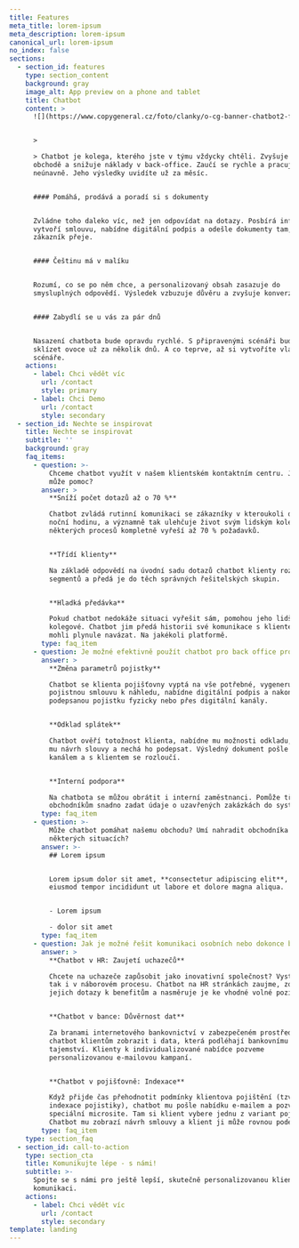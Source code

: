 ```yaml
---
title: Features
meta_title: lorem-ipsum
meta_description: lorem-ipsum
canonical_url: lorem-ipsum
no_index: false
sections:
  - section_id: features
    type: section_content
    background: gray
    image_alt: App preview on a phone and tablet
    title: Chatbot
    content: >
      ![](https://www.copygeneral.cz/foto/clanky/o-cg-banner-chatbot2-fin.jpg)


      >

      > Chatbot je kolega, kterého jste v týmu vždycky chtěli. Zvyšuje obraty v
      obchodě a snižuje náklady v back-office. Zaučí se rychle a pracuje
      neúnavně. Jeho výsledky uvidíte už za měsíc.


      #### Pomáhá, prodává a poradí si s dokumenty


      Zvládne toho daleko víc, než jen odpovídat na dotazy. Posbírá informace,
      vytvoří smlouvu, nabídne digitální podpis a odešle dokumenty tam, kam si
      zákazník přeje.


      #### Češtinu má v malíku


      Rozumí, co se po něm chce, a personalizovaný obsah zasazuje do
      smysluplných odpovědí. Výsledek vzbuzuje důvěru a zvyšuje konverze.


      #### Zabydlí se u vás za pár dnů


      Nasazení chatbota bude opravdu rychlé. S připravenými scénáři budete
      sklízet ovoce už za několik dnů. A co teprve, až si vytvoříte vlastní
      scénáře.
    actions:
      - label: Chci vědět víc
        url: /contact
        style: primary
      - label: Chci Demo
        url: /contact
        style: secondary
  - section_id: Nechte se inspirovat
    title: Nechte se inspirovat
    subtitle: ''
    background: gray
    faq_items:
      - question: >-
          Chceme chatbot využít v našem klientském kontaktním centru. Jak nám
          může pomoc?
        answer: >
          **Sníží počet dotazů až o 70 %**

          Chatbot zvládá rutinní komunikaci se zákazníky v kteroukoli denní i
          noční hodinu, a významně tak ulehčuje život svým lidským kolegům. U
          některých procesů kompletně vyřeší až 70 % požadavků.


          **Třídí klienty**

          Na základě odpovědí na úvodní sadu dotazů chatbot klienty roztřídí do
          segmentů a předá je do těch správných řešitelských skupin.


          **Hladká předávka**

          Pokud chatbot nedokáže situaci vyřešit sám, pomohou jeho lidští
          kolegové. Chatbot jim předá historii své komunikace s klientem, aby
          mohli plynule navázat. Na jakékoli platformě.
        type: faq_item
      - question: Je možné efektivně použít chatbot pro back office procesy? Jak?
        answer: >
          **Změna parametrů pojistky**

          Chatbot se klienta pojišťovny vyptá na vše potřebné, vygeneruje novou
          pojistnou smlouvu k náhledu, nabídne digitální podpis a nakonec odešle
          podepsanou pojistku fyzicky nebo přes digitální kanály.


          **Odklad splátek**

          Chatbot ověří totožnost klienta, nabídne mu možnosti odkladu, vytvoří
          mu návrh slouvy a nechá ho podepsat. Výsledný dokument pošle vybraným
          kanálem a s klientem se rozloučí.


          **Interní podpora**

          Na chatbota se můžou obrátit i interní zaměstnanci. Pomůže třeba
          obchodníkům snadno zadat údaje o uzavřených zakázkách do systému.
        type: faq_item
      - question: >-
          Může chatbot pomáhat našemu obchodu? Umí nahradit obchodníka v
          některých situacích?
        answer: >-
          ## Lorem ipsum


          Lorem ipsum dolor sit amet, **consectetur adipiscing elit**, sed do
          eiusmod tempor incididunt ut labore et dolore magna aliqua.


          - Lorem ipsum

          - dolor sit amet
        type: faq_item
      - question: Jak je možné řešit komunikaci osobních nebo dokonce bankovních údajů?
        answer: >
          **Chatbot v HR: Zaujetí uchazečů**

          Chcete na uchazeče zapůsobit jako inovativní společnost? Vystupujte
          tak i v náborovém procesu. Chatbot na HR stránkách zaujme, zodpoví
          jejich dotazy k benefitům a nasměruje je ke vhodné volné pozici.


          **Chatbot v bance: Důvěrnost dat**

          Za branami internetového bankovnictví v zabezpečeném prostředí může
          chatbot klientům zobrazit i data, která podléhají bankovnímu
          tajemství. Klienty k individualizované nabídce pozveme
          personalizovanou e-mailovou kampaní.


          **Chatbot v pojišťovně: Indexace**

          Když přijde čas přehodnotit podmínky klientova pojištění (tzv.
          indexace pojistiky), chatbot mu pošle nabídku e-mailem a pozve ho na
          speciální microsite. Tam si klient vybere jednu z variant pojištění.
          Chatbot mu zobrazí návrh smlouvy a klient ji může rovnou podepsat.
        type: faq_item
    type: section_faq
  - section_id: call-to-action
    type: section_cta
    title: Komunikujte lépe - s námi!
    subtitle: >-
      Spojte se s námi pro ještě lepší, skutečně personalizovanou klientskou
      komunikaci.
    actions:
      - label: Chci vědět víc
        url: /contact
        style: secondary
template: landing
---
```

